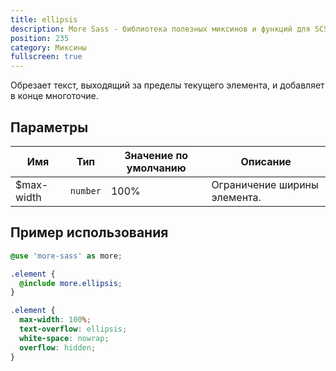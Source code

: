 ```yaml
---
title: ellipsis
description: More Sass - библиотека полезных миксинов и функций для SCSS.
position: 235
category: Миксины
fullscreen: true
---
```


Обрезает текст, выходящий за пределы текущего элемента, и добавляет в конце многоточие.

## Параметры

| Имя        | Тип      | Значение по умолчанию | Описание                     |
|------------|----------|-----------------------|------------------------------|
| $max-width | `number` | 100%                  | Ограничение ширины элемента. |

## Пример использования

<code-group>
  
  <code-block label="SCSS" active>
  
  ```scss
  @use 'more-sass' as more;
  
  .element {
  	@include more.ellipsis;
  }
  ```
  
  </code-block>
  
  <code-block label="Результат">
  
  ```css
  .element {
  	max-width: 100%;
  	text-overflow: ellipsis;
  	white-space: nowrap;
  	overflow: hidden;
  }
  ```
  
  </code-block>
  
</code-group>
